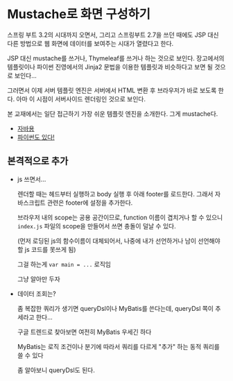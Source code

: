 # Mustache로 화면 구성하기

스프링 부트 3.2의 시대까지 오면서, 그리고 스프링부트 2.7을 쓰던 때에도 JSP 대신 다른 방법으로 웹 화면에 데이터를 보여주는 시대가 열렸다고 한다.

JSP 대신 mustache를 쓰거나, Thymeleaf를 쓰거나 하는 것으로 보인다. 장고에서의 템플릿이나 파이썬 진영에서의 Jinja2 문법을 이용한 템플릿과 비슷하다고 보면 될 것으로 보인다...

그러면서 이제 서버 템플릿 엔진은 서버에서 HTML 변환 후 브라우저가 바로 보도록 한다. 아마 이 시점이 서버사이드 렌더링인 것으로 보인다.

본 교재에서는 일단 접근하기 가장 쉬운 템플릿 엔진을 소개한다. 그게 mustache다.

- [자바용](https://github.com/spullara/mustache.java)
- [파이썬도 있다!](https://github.com/noahmorrison/chevron)

## 본격적으로 추가


- js 쓰면서...

    렌더할 때는 헤드부터 실행하고 body 실행 후 아래 footer를 로드한다. 그래서 자바스크립트 관련은 footer에 설정을 추가한다.

    브라우저 내의 scope는 공용 공간이므로, function 이름이 겹치거나 할 수 있으니 `index.js` 파일의 scope을 만들어서 쓰면 충돌이 덜날 수 있다.

    (먼저 로딩된 js의 함수이름이 대체되어서, 나중에 내가 선언하거나 남이 선언해야할 js 코드를 못쓰게 됨)

    그걸 하는게 `var main = ...` 로직임

    그냥 알아만 두자

- 데이터 조회는?

    좀 복잡한 쿼리가 생기면 queryDsl이나 MyBatis를 쓴다는데, queryDsl 쪽이 추세라고 한다...

    구글 트렌드로 찾아보면 여전히 MyBatis 우세긴 하다

    MyBatis는 로직 조건이나 분기에 따라서 쿼리를 다르게 "추가" 하는 동적 쿼리를 쓸 수 있다

    좀 알아보니 queryDsl도 된다.
